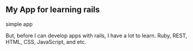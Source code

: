 ## My App for learning rails
simple app

But, before I can develop apps with rails, I have a lot to learn. Ruby, REST, HTML, CSS, JavaScript, and etc.

